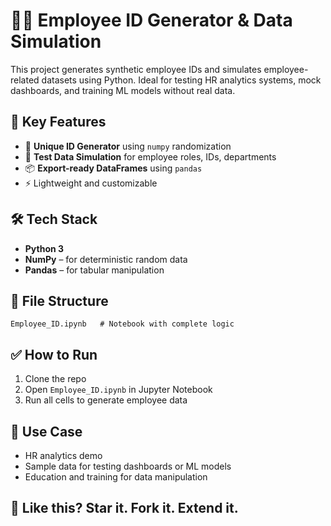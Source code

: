 
# 🧑‍💼 Employee ID Generator & Data Simulation

This project generates synthetic employee IDs and simulates employee-related datasets using Python. Ideal for testing HR analytics systems, mock dashboards, and training ML models without real data.

## 🚀 Key Features

- 🔢 **Unique ID Generator** using `numpy` randomization  
- 🧪 **Test Data Simulation** for employee roles, IDs, departments  
- 📦 **Export-ready DataFrames** using `pandas`  
- ⚡ Lightweight and customizable  

## 🛠 Tech Stack

- **Python 3**  
- **NumPy** – for deterministic random data  
- **Pandas** – for tabular manipulation  

## 📂 File Structure

```
Employee_ID.ipynb   # Notebook with complete logic
```

## ✅ How to Run

1. Clone the repo  
2. Open `Employee_ID.ipynb` in Jupyter Notebook  
3. Run all cells to generate employee data  

## 🧠 Use Case

- HR analytics demo  
- Sample data for testing dashboards or ML models  
- Education and training for data manipulation

## 🌟 Like this? Star it. Fork it. Extend it.
